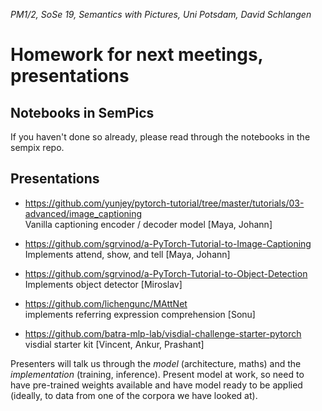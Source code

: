 *PM1/2, SoSe 19, Semantics with Pictures, Uni Potsdam, David Schlangen*

# Homework for next meetings, presentations

## Notebooks in SemPics

If you haven't done so already, please read through the notebooks in the sempix repo.

## Presentations

- <https://github.com/yunjey/pytorch-tutorial/tree/master/tutorials/03-advanced/image_captioning>  
Vanilla captioning encoder / decoder model [Maya, Johann]

- <https://github.com/sgrvinod/a-PyTorch-Tutorial-to-Image-Captioning>  
Implements attend, show, and tell [Maya, Johann]

- <https://github.com/sgrvinod/a-PyTorch-Tutorial-to-Object-Detection>  
Implements object detector [Miroslav]

- <https://github.com/lichengunc/MAttNet>  
implements referring expression comprehension [Sonu]

- <https://github.com/batra-mlp-lab/visdial-challenge-starter-pytorch>  
  visdial starter kit [Vincent, Ankur, Prashant]


Presenters will talk us through the _model_ (architecture, maths) and the _implementation_ (training, inference). Present model at work, so need to have pre-trained weights available and have model ready to be applied (ideally, to data from one of the corpora we have looked at).
